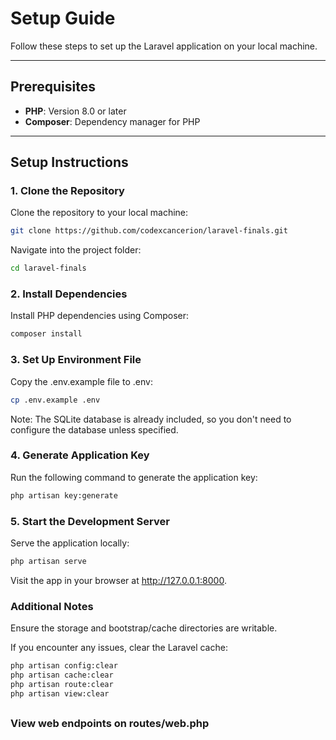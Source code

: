 # Setup Guide

Follow these steps to set up the Laravel application on your local machine.

---

## Prerequisites

- **PHP**: Version 8.0 or later  
- **Composer**: Dependency manager for PHP   

---

## Setup Instructions

### 1. Clone the Repository
Clone the repository to your local machine:

```bash
git clone https://github.com/codexcancerion/laravel-finals.git
```
Navigate into the project folder:
```bash
cd laravel-finals
```

### 2. Install Dependencies
Install PHP dependencies using Composer:
```bash
composer install
```

### 3. Set Up Environment File
Copy the .env.example file to .env:

```bash
cp .env.example .env
```

Note: The SQLite database is already included, so you don't need to configure the database unless specified.

### 4. Generate Application Key
Run the following command to generate the application key:

```bash
php artisan key:generate
```

### 5. Start the Development Server
Serve the application locally:

```bash
php artisan serve
```
Visit the app in your browser at http://127.0.0.1:8000.

### Additional Notes
Ensure the storage and bootstrap/cache directories are writable.

If you encounter any issues, clear the Laravel cache:

```bash
php artisan config:clear
php artisan cache:clear
php artisan route:clear
php artisan view:clear
```

##

### View web endpoints on routes/web.php

